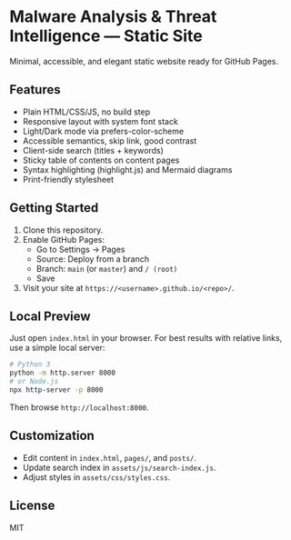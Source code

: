 # Malware Analysis & Threat Intelligence — Static Site

Minimal, accessible, and elegant static website ready for GitHub Pages.

## Features
- Plain HTML/CSS/JS, no build step
- Responsive layout with system font stack
- Light/Dark mode via prefers-color-scheme
- Accessible semantics, skip link, good contrast
- Client-side search (titles + keywords)
- Sticky table of contents on content pages
- Syntax highlighting (highlight.js) and Mermaid diagrams
- Print-friendly stylesheet

## Getting Started
1. Clone this repository.
2. Enable GitHub Pages:
   - Go to Settings → Pages
   - Source: Deploy from a branch
   - Branch: `main` (or `master`) and `/ (root)`
   - Save
3. Visit your site at `https://<username>.github.io/<repo>/`.

## Local Preview
Just open `index.html` in your browser. For best results with relative links, use a simple local server:

```bash
# Python 3
python -m http.server 8000
# or Node.js
npx http-server -p 8000
```

Then browse `http://localhost:8000`.

## Customization
- Edit content in `index.html`, `pages/`, and `posts/`.
- Update search index in `assets/js/search-index.js`.
- Adjust styles in `assets/css/styles.css`.

## License
MIT

